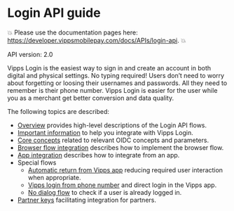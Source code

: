 <!-- START_METADATA
---
title: Login API guide
sidebar_label: API guide
sidebar_position: 30
description: Login API guide.
pagination_prev: Null
pagination_next: Null
---
END_METADATA -->

# Login API guide

<!-- START_COMMENT -->
💥 Please use the documentation pages here: <https://developer.vippsmobilepay.com/docs/APIs/login-api>. 💥
<!-- END_COMMENT -->

API version: 2.0

Vipps Login is the easiest way to sign in and create an account in both digital and physical settings. No typing required! Users don’t need to worry about forgetting or loosing their usernames and passwords. All they need to remember is their phone number. Vipps Login is easier for the user while you as a merchant get better conversion and data quality.

The following topics are described:

* [Overview](overview.md) provides high-level descriptions of the Login API flows.
* [Important information](important-information.md) to help you integrate with Vipps Login.
* [Core concepts](core-concepts.md) related to relevant OIDC concepts and parameters.
* [Browser flow integration](integration.md) describes how to implement the browser flow.
* [App integration](app-integration.md) describes how to integrate from an app.
* Special flows
  * [Automatic return from Vipps app](flows/automatic-return.md) reducing required user interaction when appropriate.
  * [Vipps login from phone number](flows/phone-number-ciba-flows.md) and direct login in the Vipps app.
  * [No dialog flow](flows/no-dialog.md) to check if a user is already logged in.
* [Partner keys](partner-keys.md) facilitating integration for partners.
